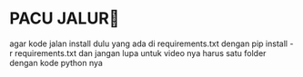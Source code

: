 # PACU JALUR🥶
agar kode jalan install dulu yang ada di requirements.txt dengan pip install -r requirements.txt
dan jangan lupa untuk video nya harus satu folder dengan kode python nya

